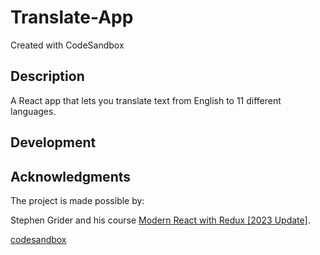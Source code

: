 # Translate-App
Created with CodeSandbox

## Description
A React app that lets you translate text from English to 11 different languages.

## Development

## Acknowledgments
The project is made possible by:

Stephen Grider and his course [Modern React with Redux [2023 Update]](https://www.udemy.com/course/react-redux/).

[codesandbox](https://codesandbox.io)
